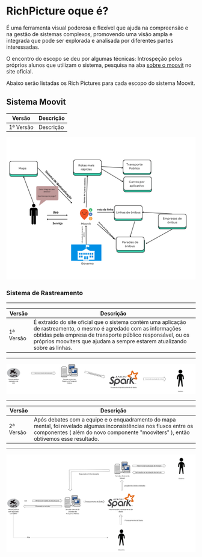 # RichPicture oque é?

É uma ferramenta visual poderosa e flexível que ajuda na compreensão e na gestão de sistemas complexos, promovendo uma visão ampla e integrada que pode ser explorada e analisada por diferentes partes interessadas.

O encontro do escopo se deu por algumas técnicas: Introspeção pelos próprios alunos que utilizam o sistema, pesquisa na aba [sobre o moovit](https://moovit.com/pt/about-us-pt/) no site oficial.

Abaixo serão listadas os Rich Pictures para cada escopo do sistema Moovit.



## Sistema Moovit

| Versão          | Descrição |
|-----------------|---------- |
| 1ª Versão       | Descrição |

![Primeira Versão](../assets/Rich-picture/RichPicture%20MoovitV1.png)

### Sistema de Rastreamento
---

| Versão          | Descrição |
|-----------------|---------- |
| 1ª Versão       | É extraido do site oficial que o sistema contém uma aplicação de rastreamento, o mesmo é agredado com as informações obtidas pela empresa de transporte público responsável, ou os próprios mooviters que ajudam a sempre estarem atualizando sobre as linhas.|



--- 

![Sistema-de-Rastreamento](../assets/Rich-picture/Sistema-Rastreamento.png)

---

| Versão          | Descrição |
|-----------------|---------- |
| 2ª Versão       | Após debates com a equipe e o enquadramento do mapa mental, foi revelado algumas inconsistências nos fluxos   entre os componentes ( além do novo componente "mooviters" ), então obtivemos esse resultado.|

---

![Sistema-de-Rastreamento](../assets/Rich-picture/Sistema-Rastreamento2.png)



